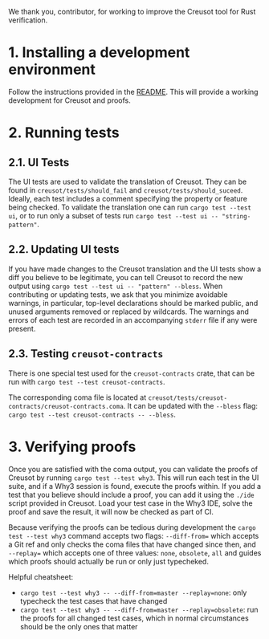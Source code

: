 We thank you, contributor, for working to improve the Creusot tool for Rust verification.

# 1. Installing a development environment

Follow the instructions provided in the [README](./README.md). This will provide a working development for Creusot and proofs.

# 2. Running tests

## 2.1. UI Tests

The UI tests are used to validate the translation of Creusot. They can be found in `creusot/tests/should_fail` and `creusot/tests/should_suceed`.
Ideally, each test includes a comment specifying the property or feature being checked.
To validate the translation one can run `cargo test --test ui`, or to run only a subset of tests run `cargo test --test ui -- "string-pattern"`.

## 2.2. Updating UI tests

If you have made changes to the Creusot translation and the UI tests show a diff you believe to be legitimate, you can tell Creusot to record the new output using `cargo test --test ui -- "pattern" --bless`.
When contributing or updating tests, we ask that you minimize avoidable warnings, in particular, top-level declarations should be marked public, and unused arguments removed or replaced by wildcards.
The warnings and errors of each test are recorded in an accompanying `stderr` file if any were present.

## 2.3. Testing `creusot-contracts`

There is one special test used for the `creusot-contracts` crate, that can be run with `cargo test --test creusot-contracts`.

The corresponding coma file is located at `creusot/tests/creusot-contracts/creusot-contracts.coma`. It can be updated with the `--bless` flag: `cargo test --test creusot-contracts -- --bless`. 

# 3. Verifying proofs

Once you are satisfied with the coma output, you can validate the proofs of Creusot by running `cargo test --test why3`. This will run each test in the UI suite, and if a Why3 session is found, execute the proofs within.
If you add a test that you believe should include a proof, you can add it using the `./ide` script provided in Creusot.
Load your test case in the Why3 IDE, solve the proof and save the result, it will now be checked as part of CI.

Because verifying the proofs can be tedious during development the `cargo test --test why3` command accepts two flags: `--diff-from=` which accepts a Git ref and only checks the coma files that have changed since then, and `--replay=` which accepts one of three values: `none`, `obsolete`, `all` and guides which proofs should actually be run or only just typecheked.

Helpful cheatsheet:
- `cargo test --test why3 -- --diff-from=master --replay=none`: only typecheck the test cases that have changed
- `cargo test --test why3 -- --diff-from=master --replay=obsolete`: run the proofs for all changed test cases, which in normal circumstances should be the only ones that matter

